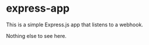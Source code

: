 # express-app
This is a simple Express.js app that listens to a webhook.

Nothing else to see here.
